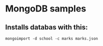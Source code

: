 # MongoDB samples

## Installs databas with this:
```
mongoimport -d school -c marks marks.json
```
